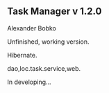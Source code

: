 <h2>Task Manager v 1.2.0</h2>
<p>Alexander Bobko</p>
<p>Unfinished, working version.</p>
<p>Hibernate.</p>
<p>dao,loc.task.service,web.</p>
<p>In developing...</p>